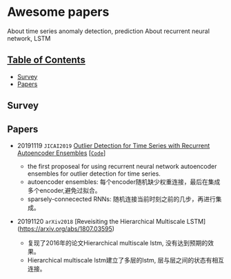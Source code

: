 # Awesome papers 
About time series anomaly detection, prediction
About recurrent neural network, LSTM

## [Table of Contents]()
* [Survey](#Survey)
* [Papers](#Papers)

## Survey

## Papers
- 20191119 `JICAI2019` [Outlier Detection for Time Series with Recurrent Autoencoder Ensembles](https://www.ijcai.org/proceedings/2019/0378.pdf) [[`Code`](https://github.com/tungk/OED)]
  - the first proposeal for using recurrent neural network autoencoder ensembles for outlier detection for time series.
  - autoencoder ensembles: 每个encoder随机缺少权重连接，最后在集成多个encoder,避免过拟合。
  - sparsely-connecected RNNs: 随机连接当前时刻之前的几步，再进行集成。
 
- 20191120 `arXiv2018` [Reveisiting the Hierarchical Multiscale LSTM]
(https://arxiv.org/abs/1807.03595)
  - 复现了2016年的论文Hierarchical multiscale lstm, 没有达到预期的效果。
  - Hierarchical multiscale lstm建立了多层的lstm, 层与层之间的状态有相互连接。

